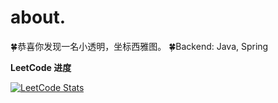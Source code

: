 # about.


🍀恭喜你发现一名小透明，坐标西雅图。
🍀Backend: Java, Spring



**LeetCode 进度**

[![LeetCode Stats](https://leetcard.jacoblin.cool/Fib66?theme=dark&font=Noto%20Sans%20Tamil&ext=heatmap)](https://leetcode.com/Fib66)


